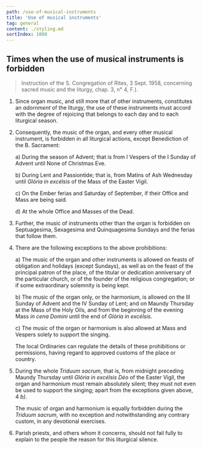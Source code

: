 ```yaml
---
path: /use-of-musical-instruments
title: 'Use of musical instruments'
tag: general
content: ./styling.md
sortIndex: 1000
---
```


## Times when the use of musical instruments is forbidden

> Instruction of the S. Congregation of Rites, 3 Sept. 1958, concerning sacred music and the liturgy, chap. 3, n° 4, F.).

1. Since organ music, and still more that of other instruments, constitutes an _adornment_ of the liturgy, the use of these instruments must accord with the degree of rejoicing that belongs to each day and to each liturgical season.
2. Consequently, the music of the organ, and every other musical instrument, is forbidden in all liturgical actions, except Benediction of the B. Sacrament:

    a) During the season of Advent; that is from I Vespers of the I Sunday of Advent until None of Christmas Eve.

    b) During Lent and Passiontide; that is, from Matins of Ash Wednesday until _Glória in excélsis_ of the Mass of the Easter Vigil.

    c) On the Ember ferias and Saturday of September, if their Office and Mass are being said.

    d) At the whole Office and Masses of the Dead.
  
3. Further, the music of instruments other than the organ is forbidden on Septuagesima, Sexagesima and Quinquagesima Sundays and the ferias that follow them.
4. There are the following exceptions to the above prohibitions:
    
    a) The music of the organ and other instruments is allowed on feasts of obligation and holidays (except Sundays), as well as on the feast of the principal patron of the place, of the titular or dedication anniversary of the particular church, or of the founder of the religious congregation; or if some extraordinary solemnity is being kept.

    b) The music of the organ only, or the harmonium, is allowed on the III Sunday of Advent and the IV Sunday of Lent; and on Maundy Thursday at the Mass of the Holy Oils, and from the beginning of the evening Mass _in cena Domini_ until the end of _Glória in excélsis_.

    c) The music of the organ or harmonium is also allowed at Mass and Vespers solely to support the singing.

    The local Ordinaries can regulate the details of these prohibitions or permissions, having regard to approved customs of the place or country.

5. During the whole _Triduum sacrum_, that is, from midnight preceding Maundy Thursday until _Glória in excélsis Déo_ of the Easter Vigil, the organ and harmonium must remain absolutely silent; they must not even be used to support the singing; apart from the exceptions given above, 4 _b)_.


    The music of organ and harmonium is equally forbidden during the _Triduum sacrum_, with no exception and notwithstanding any contrary custom, in any devotional exercises.

6. Parish priests, and others whom it concerns, should not fail fully to explain to the people the reason for this liturgical silence.

